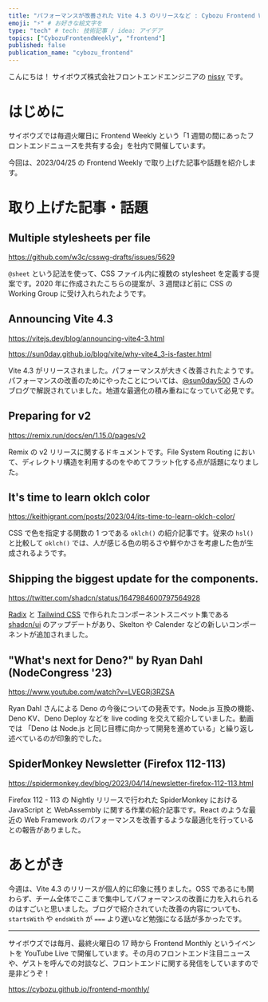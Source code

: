 ```yaml
---
title: "パフォーマンスが改善された Vite 4.3 のリリースなど : Cybozu Frontend Weekly (2023-04-25号)" # 目立ったニュースを選ぶ
emoji: "⚡" # お好きな絵文字を
type: "tech" # tech: 技術記事 / idea: アイデア
topics: ["CybozuFrontendWeekly", "frontend"]
published: false
publication_name: "cybozu_frontend"
---
```


こんにちは！ サイボウズ株式会社フロントエンドエンジニアの [nissy](https://twitter.com/nissy_dev) です。

# はじめに

サイボウズでは毎週火曜日に Frontend Weekly という「1 週間の間にあったフロントエンドニュースを共有する会」を社内で開催しています。

今回は、2023/04/25 の Frontend Weekly で取り上げた記事や話題を紹介します。

# 取り上げた記事・話題

## Multiple stylesheets per file

https://github.com/w3c/csswg-drafts/issues/5629

`@sheet` という記法を使って、CSS ファイル内に複数の stylesheet を定義する提案です。2020 年に作成されたこちらの提案が、3 週間ほど前に CSS の Working Group に受け入れられたようです。

## Announcing Vite 4.3

https://vitejs.dev/blog/announcing-vite4-3.html

https://sun0day.github.io/blog/vite/why-vite4_3-is-faster.html

Vite 4.3 がリリースされました。パフォーマンスが大きく改善されたようです。パフォーマンスの改善のためにやったことについては、[@sun0day500](https://twitter.com/sun0day500) さんのブログで解説されていました。地道な最適化の積み重ねになっていて必見です。

## Preparing for v2

https://remix.run/docs/en/1.15.0/pages/v2

Remix の v2 リリースに関するドキュメントです。File System Routing において、ディレクトリ構造を利用するのをやめてフラット化する点が話題になりました。

## It's time to learn oklch color

https://keithjgrant.com/posts/2023/04/its-time-to-learn-oklch-color/

CSS で色を指定する関数の 1 つである `oklch()` の紹介記事です。従来の `hsl()` と比較して `oklch()` では、人が感じる色の明るさや鮮やかさを考慮した色が生成されるようです。

## Shipping the biggest update for the components.

https://twitter.com/shadcn/status/1647984600797564928

[Radix](https://www.radix-ui.com/) と [Tailwind CSS](https://tailwindcss.com/) で作られたコンポーネントスニペット集である [shadcn/ui](https://ui.shadcn.com/) のアップデートがあり、Skelton や Calender などの新しいコンポーネントが追加されました。

## "What's next for Deno?" by Ryan Dahl (NodeCongress '23)

https://www.youtube.com/watch?v=LVEGRj3RZSA

Ryan Dahl さんによる Deno の今後についての発表です。Node.js 互換の機能、Deno KV、Deno Deploy などを live coding を交えて紹介していました。動画では 「Deno は Node.js と同じ目標に向かって開発を進めている」と繰り返し述べているのが印象的でした。

## SpiderMonkey Newsletter (Firefox 112-113)

https://spidermonkey.dev/blog/2023/04/14/newsletter-firefox-112-113.html

Firefox 112 - 113 の Nightly リリースで行われた SpiderMonkey における JavaScript と WebAssembly に関する作業の紹介記事です。React のような最近の Web Framework のパフォーマンスを改善するような最適化を行っているとの報告がありました。

# あとがき

今週は、Vite 4.3 のリリースが個人的に印象に残りました。OSS であるにも関わらず、チーム全体でここまで集中してパフォーマンスの改善に力を入れられるのはすごいと思いました。ブログで紹介されていた改善の内容についても、`startsWith` や `endsWith` が `===` より遅いなど勉強になる話が多かったです。

---

サイボウズでは毎月、最終火曜日の 17 時から Frontend Monthly というイベントを YouTube Live で開催しています。その月のフロントエンド注目ニュースや、ゲストを呼んでの対談など、フロントエンドに関する発信をしていますので是非どうぞ！

https://cybozu.github.io/frontend-monthly/
